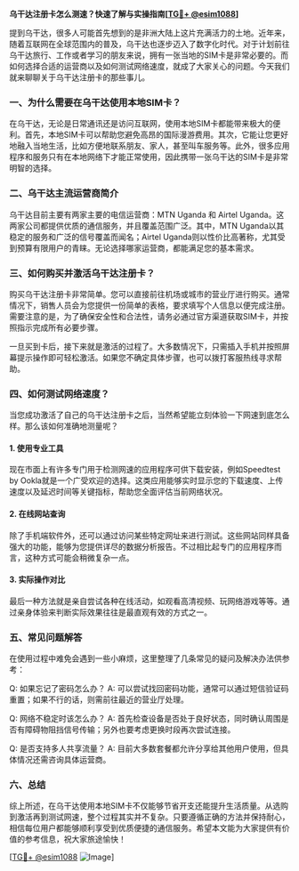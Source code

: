 **乌干达注册卡怎么测速？快速了解与实操指南[[TG💪+ @esim1088](https://t.me/s/esim1088)]**

提到乌干达，很多人可能首先想到的是非洲大陆上这片充满活力的土地。近年来，随着互联网在全球范围内的普及，乌干达也逐步迈入了数字化时代。对于计划前往乌干达旅行、工作或者学习的朋友来说，拥有一张当地的SIM卡是非常必要的。而如何选择合适的运营商以及如何测试网络速度，就成了大家关心的问题。今天我们就来聊聊关于乌干达注册卡的那些事儿。

### 一、为什么需要在乌干达使用本地SIM卡？

在乌干达，无论是日常通讯还是访问互联网，使用本地SIM卡都能带来极大的便利。首先，本地SIM卡可以帮助您避免高昂的国际漫游费用。其次，它能让您更好地融入当地生活，比如方便地联系朋友、家人，甚至叫车服务等。此外，很多应用程序和服务只有在本地网络下才能正常使用，因此携带一张乌干达的SIM卡是非常明智的选择。

### 二、乌干达主流运营商简介

乌干达目前主要有两家主要的电信运营商：MTN Uganda 和 Airtel Uganda。这两家公司都提供优质的通信服务，并且覆盖范围广泛。其中，MTN Uganda以其稳定的服务和广泛的信号覆盖而闻名；Airtel Uganda则以性价比高著称，尤其受到预算有限用户的青睐。无论选择哪家运营商，都能满足您的基本需求。

### 三、如何购买并激活乌干达注册卡？

购买乌干达注册卡非常简单。您可以直接前往机场或城市的营业厅进行购买。通常情况下，销售人员会为您提供一份简单的表格，要求填写个人信息以便完成注册。需要注意的是，为了确保安全性和合法性，请务必通过官方渠道获取SIM卡，并按照指示完成所有必要步骤。

一旦买到卡后，接下来就是激活的过程了。大多数情况下，只需插入手机并按照屏幕提示操作即可轻松激活。如果您不确定具体步骤，也可以拨打客服热线寻求帮助。

### 四、如何测试网络速度？

当您成功激活了自己的乌干达注册卡之后，当然希望能立刻体验一下网速到底怎么样。那么该如何准确地测量呢？

#### 1. 使用专业工具
现在市面上有许多专门用于检测网速的应用程序可供下载安装，例如Speedtest by Ookla就是一个广受欢迎的选择。这类应用能够实时显示您的下载速度、上传速度以及延迟时间等关键指标，帮助您全面评估当前网络状况。

#### 2. 在线网站查询
除了手机端软件外，还可以通过访问某些特定网址来进行测试。这些网站同样具备强大的功能，能够为您提供详尽的数据分析报告。不过相比起专门的应用程序而言，这种方式可能会稍微复杂一点。

#### 3. 实际操作对比
最后一种方法就是亲自尝试各种在线活动，如观看高清视频、玩网络游戏等等。通过亲身体验来判断实际效果往往是最直观有效的方式之一。

### 五、常见问题解答

在使用过程中难免会遇到一些小麻烦，这里整理了几条常见的疑问及解决办法供参考：

Q: 如果忘记了密码怎么办？
A: 可以尝试找回密码功能，通常可以通过短信验证码重置；如果不行的话，则需前往最近的营业厅处理。

Q: 网络不稳定时该怎么办？
A: 首先检查设备是否处于良好状态，同时确认周围是否有障碍物阻挡信号传输；另外也要考虑更换时段再次尝试连接。

Q: 是否支持多人共享流量？
A: 目前大多数套餐都允许分享给其他用户使用，但具体情况还需咨询具体运营商。

### 六、总结

综上所述，在乌干达使用本地SIM卡不仅能够节省开支还能提升生活质量。从选购到激活再到测试网速，整个过程其实并不复杂。只要遵循正确的方法并保持耐心，相信每位用户都能够顺利享受到优质便捷的通信服务。希望本文能为大家提供有价值的参考信息，祝大家旅途愉快！

[[TG💪+ @esim1088](https://t.me/s/esim1088) ![Image](https://i.postimg.cc/4NQfJmqS/Snipaste-2025-05-13-00-14-12.png)]